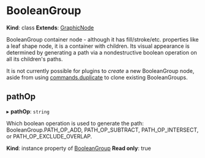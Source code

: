 # BooleanGroup

**Kind**: class
**Extends**: [GraphicNode](#graphicnode)

BooleanGroup container node - although it has fill/stroke/etc. properties like a leaf shape node, it is a container
with children. Its visual appearance is determined by generating a path via a nondestructive boolean operation on all
its children's paths.

It is not currently possible for plugins to _create_ a new BooleanGroup node, aside from using [commands.duplicate](/develop/reference/commands/#module_commands-duplicate)
to clone existing BooleanGroups.

## pathOp

▸ **pathOp**: `string`

Which boolean operation is used to generate the path: BooleanGroup.PATH_OP_ADD, PATH_OP_SUBTRACT, PATH_OP_INTERSECT, or PATH_OP_EXCLUDE_OVERLAP.

**Kind**: instance property of [BooleanGroup](#booleangroup)
**Read only**: true

